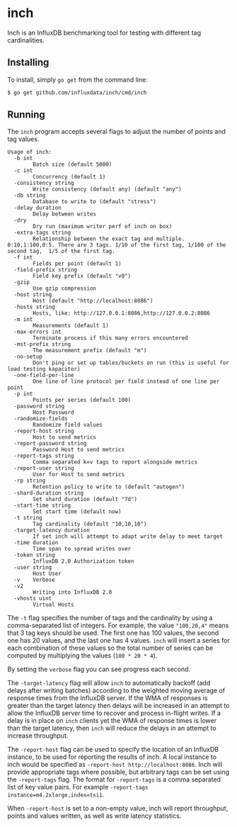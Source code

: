 inch
====

Inch is an InfluxDB benchmarking tool for testing with different tag
cardinalities.


## Installing

To install, simply `go get` from the command line:

```sh
$ go get github.com/influxdata/inch/cmd/inch
```


## Running

The `inch` program accepts several flags to adjust the number of points and
tag values.

```
Usage of inch:
  -b int
        Batch size (default 5000)
  -c int
        Concurrency (default 1)
  -consistency string
        Write consistency (default any) (default "any")
  -db string
        Database to write to (default "stress")
  -delay duration
        Delay between writes
  -dry
        Dry run (maximum writer perf of inch on box)
  -extra-tags string
        Relationship between the exact tag and multiple. 0:10,1:100,0:5. There are 3 tags. 1/10 of the first tag, 1/100 of the second tag,  1/5 of the first tag.
  -f int
        Fields per point (default 1)
  -field-prefix string
        Field key prefix (default "v0")
  -gzip
        Use gzip compression
  -host string
        Host (default "http://localhost:8086")
  -hosts string
        Hosts, like: http://127.0.0.1:8086,http://127.0.0.2:8086
  -m int
        Measurements (default 1)
  -max-errors int
        Terminate process if this many errors encountered
  -mst-prefix string
        The measurement prefix (default "m")
  -no-setup
        Don't ping or set up tables/buckets on run (this is useful for load testing kapacitor)
  -one-field-per-line
        One line of line protocol per field instead of one line per point
  -p int
        Points per series (default 100)
  -password string
        Host Password
  -randomize-fields
        Randomize field values
  -report-host string
        Host to send metrics
  -report-password string
        Password Host to send metrics
  -report-tags string
        Comma separated k=v tags to report alongside metrics
  -report-user string
        User for Host to send metrics
  -rp string
        Retention policy to write to (default "autogen")
  -shard-duration string
        Set shard duration (default "7d")
  -start-time string
        Set start time (default now)
  -t string
        Tag cardinality (default "10,10,10")
  -target-latency duration
        If set inch will attempt to adapt write delay to meet target
  -time duration
        Time span to spread writes over
  -token string
        InfluxDB 2.0 Authorization token
  -user string
        Host User
  -v    Verbose
  -v2
        Writing into InfluxDB 2.0
  -vhosts uint
        Virtual Hosts
```

The `-t` flag specifies the number of tags and the cardinality by using a
comma-separated list of integers. For example, the value `"100,20,4"` means 
that 3 tag keys should be used. The first one has 100 values, the second one
has 20 values, and the last one has 4 values. `inch` will insert a series for
each combination of these values so the total number of series can be computed
by multiplying the values (`100 * 20 * 4`).

By setting the `verbose` flag you can see progress each second.

The `-target-latency` flag will allow `inch` to automatically backoff (add 
delays after writing batches) according to the weighted moving average of 
response times from the InfluxDB server. If the WMA of responses is greater than 
the target latency then delays will be increased in an attempt to allow the 
InfluxDB server time to recover and process in-flight writes. If a delay is in 
place on `inch` clients yet the WMA of response times is lower than the target
latency, then `inch` will reduce the delays in an attempt to increase throughput.

The `-report-host` flag can be used to specify the location of an InfluxDB 
instance, to be used for reporting the results of inch. A local instance to inch
would be specified as `-report-host http://localhost:8086`. Inch will provide 
appropriate tags where possible, but arbitrary tags can be set using the 
`-report-tags` flag. The format for `-report-tags` is a comma separated list of 
key value pairs. For example `-report-tags instance=m4.2xlarge,index=tsi1`.

When `-report-host` is set to a non-empty value, inch will report throughput, 
points and values written, as well as write latency statistics.


